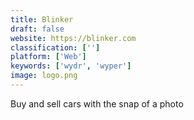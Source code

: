 ```yaml
---
title: Blinker
draft: false 
website: https://blinker.com
classification: ['']
platform: ['Web']
keywords: ['wydr', 'wyper']
image: logo.png
---
```

Buy and sell cars with the snap of a photo